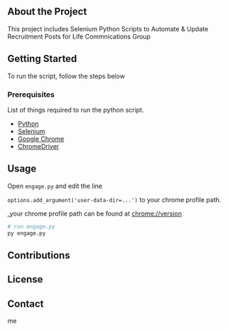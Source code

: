 ## About the Project

This project includes Selenium Python Scripts to Automate & Update Recruitment Posts for
Life Commnications Group


## Getting Started
To run the script, follow the steps below


### Prerequisites
List of things required to run the python script.
* [Python](https://www.python.org/downloads/)
* [Selenium](https://selenium-python.readthedocs.io/installation.html)
* [Google Chrome](https://www.google.com/chrome/)
* [ChromeDriver](https://chromedriver.chromium.org/downloads)


## Usage

Open `engage.py` and edit the line

`options.add_argument('user-data-dir=...')` to your chrome profile path. 

_your chrome profile path can be found at [chrome://version](chrome://version)

```python
# run engage.py
py engage.py
```

## Contributions


## License


## Contact
me
